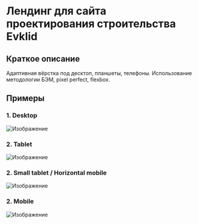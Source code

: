 # Лендинг для сайта проектирования строительства Evklid
## Краткое описание
Адаптивная вёрстка под десктоп, планшеты, телефоны. Использование методологии БЭМ, pixel perfect, flexbox.

## Примеры
### 1. Desktop
![Изображение](makets/1920.png)

### 2. Tablet
![Изображение](makets/1024.png)

### 2. Small tablet / Horizontal mobile
![Изображение](makets/768.png)

### 2. Mobile
![Изображение](makets/320.png)
